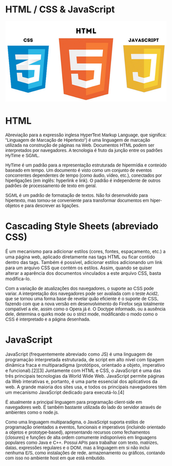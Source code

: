 # HTML / CSS & JavaScript

![logo do topo](img/html-css-javascript.jpeg)

<style type="text/css">
    p{
        font-family: arial;

    }
</style>    

<strong><h1>HTML</h1></strong> 
<p>Abreviação para a expressão inglesa HyperText Markup Language, que significa: "Linguagem de Marcação de Hipertexto") é uma linguagem de marcação utilizada na construção de páginas na Web. Documentos HTML podem ser interpretados por navegadores. A tecnologia é fruto da junção entre os padrões HyTime e SGML.</p>

<p>HyTime é um padrão para a representação estruturada de hipermídia e conteúdo baseado em tempo. Um documento é visto como um conjunto de eventos concorrentes dependentes de tempo (como áudio, vídeo, etc.), conectados por hiperligações (em inglês: hyperlink e link). O padrão é independente de outros padrões de processamento de texto em geral.</p>

<p>SGML é um padrão de formatação de textos. Não foi desenvolvido para hipertexto, mas tornou-se conveniente para transformar documentos em hiper-objetos e para descrever as ligações.</p>

<strong><h1>Cascading Style Sheets (abreviado CSS)</strong></h1> 
É um mecanismo para adicionar estilos (cores, fontes, espaçamento, etc.) a uma página web, aplicado diretamente nas tags HTML ou ficar contido dentro das tags. Também é possível, adicionar estilos adicionando um link para um arquivo CSS que contém os estilos. Assim, quando se quiser alterar a aparência dos documentos vinculados a este arquivo CSS, basta modifica-lo.

Com a variação de atualizações dos navegadores, o suporte ao CSS pode variar. A interpretação dos navegadores pode ser avaliada com o teste Acid2, que se tornou uma forma base de revelar quão eficiente é o suporte de CSS, fazendo com que a nova versão em desenvolvimento do Firefox seja totalmente compatível a ele, assim como o Opera já é. O Doctype informado, ou a ausência dele, determina o quirks mode ou o strict mode, modificando o modo como o CSS é interpretado e a página desenhada.

<strong><h1>JavaScript</h1></strong>
JavaScript (frequentemente abreviado como JS) é uma linguagem de programação interpretada estruturada, de script em alto nível com tipagem dinâmica fraca e multiparadigma (protótipos, orientado a objeto, imperativo e funcional).[2][3] Juntamente com HTML e CSS, o JavaScript é uma das três principais tecnologias da World Wide Web. JavaScript permite páginas da Web interativas e, portanto, é uma parte essencial dos aplicativos da web. A grande maioria dos sites usa, e todos os principais navegadores têm um mecanismo JavaScript dedicado para executá-lo.[4]

É atualmente a principal linguagem para programação client-side em navegadores web. É também bastante utilizada do lado do servidor através de ambientes como o node.js.

Como uma linguagem multiparadigma, o JavaScript suporta estilos de programação orientados a eventos, funcionais e imperativos (incluindo orientado a objetos e prototype-based), apresentando recursos como fechamentos (closures) e funções de alta ordem comumente indisponíveis em linguagens populares como Java e C++. Possui APIs para trabalhar com texto, matrizes, datas, expressões regulares e o DOM, mas a linguagem em si não inclui nenhuma E/S, como instalações de rede, armazenamento ou gráficos, contando com isso no ambiente host em que está embutido.